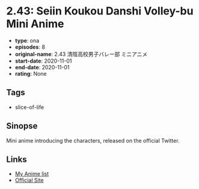 # 2.43: Seiin Koukou Danshi Volley-bu Mini Anime

-   **type**: ona
-   **episodes**: 8
-   **original-name**: 2.43 清陰高校男子バレー部 ミニアニメ
-   **start-date**: 2020-11-01
-   **end-date**: 2020-11-01
-   **rating**: None

## Tags

-   slice-of-life

## Sinopse

Mini anime introducing the characters, released on the official Twitter.

## Links

-   [My Anime list](https://myanimelist.net/anime/46000/243__Seiin_Koukou_Danshi_Volley-bu_Mini_Anime)
-   [Official Site](https://243anime.com/minianime/)
